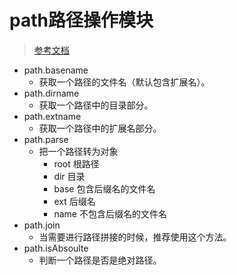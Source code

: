 # path路径操作模块

> [参考文档](https://nodejs.org/dist/latest-v8.x/docs/api/path.html)

- path.basename
  - 获取一个路径的文件名（默认包含扩展名）。
- path.dirname
  - 获取一个路径中的目录部分。
- path.extname
  - 获取一个路径中的扩展名部分。
- path.parse
  - 把一个路径转为对象
    - root 根路径
    - dir 目录
    - base 包含后缀名的文件名
    - ext 后缀名
    - name 不包含后缀名的文件名
- path.join
  - 当需要进行路径拼接的时候，推荐使用这个方法。
- path.isAbsoulte
  - 判断一个路径是否是绝对路径。